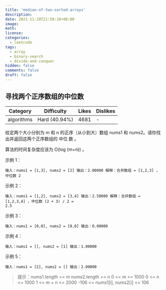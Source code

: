 ```yaml
---
title: 'median-of-two-sorted-arrays'
description:
date: 2021-11-20T21:59:18+08:00
image:
math:
license:
categories:
  - leetcode
tags:
  - array
  - binary-search
  - divide-and-conquer
hidden: false
comments: false
draft: false
---
```


## 寻找两个正序数组的中位数

<!--more-->

| Category   | Difficulty    | Likes | Dislikes |
| ---------- | ------------- | ----- | -------- |
| algorithms | Hard (40.94%) | 4681  | -        |


给定两个大小分别为 m 和 n 的正序（从小到大）数组 nums1 和 nums2。请你找出并返回这两个正序数组的 中位
数 。

算法的时间复杂度应该为 O(log (m+n)) 。

示例 1：

```
输入：nums1 = [1,3], nums2 = [2] 输出：2.00000 解释：合并数组 = [1,2,3] ，中位数 2
```

示例 2：

```
输入：nums1 = [1,2], nums2 = [3,4] 输出：2.50000 解释：合并数组 = [1,2,3,4] ，中位数 (2 + 3) / 2 =
2.5
```

示例 3：

```
输入：nums1 = [0,0], nums2 = [0,0] 输出：0.00000
```

示例 4：

```
输入：nums1 = [], nums2 = [1] 输出：1.00000
```

示例 5：

```
输入：nums1 = [2], nums2 = [] 输出：2.00000
```

> 提示：nums1.length == m nums2.length == n 0 <= m <= 1000 0 <= n <= 1000 1 <= m + n <= 2000 -106 <=
> nums1[i], nums2[i] <= 106

```java

```
